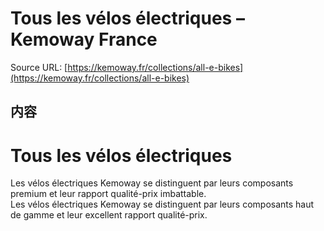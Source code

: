 <!-- TRANSFORM_DIFF_MODIFIED: DO NOT OVERWRITE -->

# Tous les vélos électriques – Kemoway France

Source URL: [https://kemoway.fr/collections/all-e-bikes](https://kemoway.fr/collections/all-e-bikes)

## 内容

<link rel="stylesheet" href="/kmy/assets/css/markdown.css">

# Tous les vélos électriques

<div class='old-text'><span class='removed'>Les vélos électriques Kemoway se distinguent par leurs composants premium et leur rapport qualité-prix imbattable.</span></div>
<div class='new-text'><span class='added'>Les vélos électriques Kemoway se distinguent par leurs composants haut de gamme et leur excellent rapport qualité-prix.</span></div>
